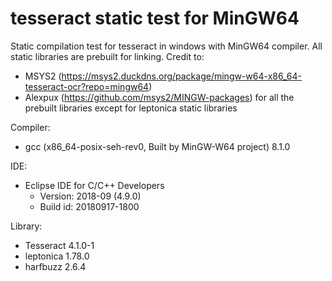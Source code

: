 # tesseract static test for MinGW64
Static compilation test for tesseract in windows with MinGW64 compiler. All static libraries are prebuilt for linking. 
Credit to:
* MSYS2 (https://msys2.duckdns.org/package/mingw-w64-x86_64-tesseract-ocr?repo=mingw64)
* Alexpux (https://github.com/msys2/MINGW-packages) 
for all the prebuilt libraries except for leptonica static libraries

Compiler: 
- gcc (x86_64-posix-seh-rev0, Built by MinGW-W64 project) 8.1.0

IDE: 
* Eclipse IDE for C/C++ Developers
	* Version: 2018-09 (4.9.0)
	* Build id: 20180917-1800

Library: 
* Tesseract 4.1.0-1
* leptonica 1.78.0
* harfbuzz 2.6.4

